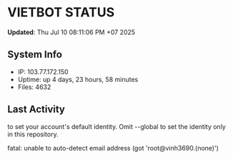 # VIETBOT STATUS
**Updated**: Thu Jul 10 08:11:06 PM +07 2025

## System Info
- IP: 103.77.172.150
- Uptime: up 4 days, 23 hours, 58 minutes
- Files: 4632

## Last Activity

to set your account's default identity.
Omit --global to set the identity only in this repository.

fatal: unable to auto-detect email address (got 'root@vinh3690.(none)')
